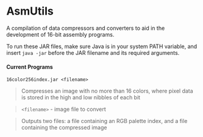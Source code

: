 AsmUtils
========

A compilation of data compressors and converters to aid in the development of 16-bit assembly programs.

To run these JAR files, make sure Java is in your system PATH variable, and insert `java -jar` before the JAR filename and its required arguments.

#### Current Programs

`16color256index.jar <filename>`

> Compresses an image with no more than 16 colors, where pixel data is stored in the high and low nibbles of each bit

> `<filename>` - image file to convert

> Outputs two files: a file containing an RGB palette index, and a file containing the compressed image
